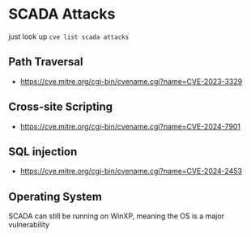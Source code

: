 # SCADA Attacks
just look up `cve list scada attacks`
## Path Traversal
- https://cve.mitre.org/cgi-bin/cvename.cgi?name=CVE-2023-3329
## Cross-site Scripting
- https://cve.mitre.org/cgi-bin/cvename.cgi?name=CVE-2024-7901
## SQL injection 
- https://cve.mitre.org/cgi-bin/cvename.cgi?name=CVE-2024-2453

## Operating System 
SCADA can still be running on WinXP, meaning the OS is a major vulnerability
